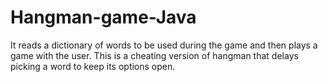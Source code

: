 # Hangman-game-Java
 It reads a dictionary of words to be used during the game and then plays a game with the user.  This is a cheating version of hangman that delays picking a word to keep its options open.
